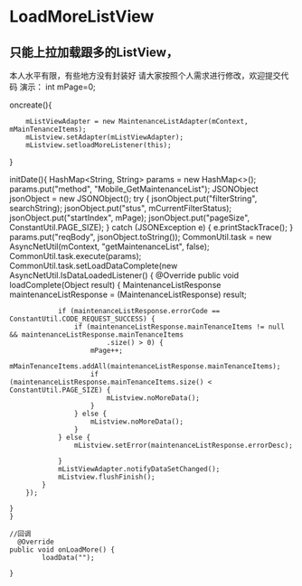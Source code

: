 # LoadMoreListView
只能上拉加载跟多的ListView，
-----------------------------------------------
本人水平有限，有些地方没有封装好 请大家按照个人需求进行修改，欢迎提交代码
演示：
int  mPage=0;

oncreate(){

        mListViewAdapter = new MaintenanceListAdapter(mContext, mMainTenanceItems);
        mListview.setAdapter(mListViewAdapter);
        mListview.setloadMoreListener(this);
}


initDate(){
  HashMap<String, String> params = new HashMap<>();
        params.put("method", "Mobile_GetMaintenanceList");
        JSONObject jsonObject = new JSONObject();
        try {
            jsonObject.put("filterString", searchString);
            jsonObject.put("stus", mCurrentFilterStatus);
            jsonObject.put("startIndex", mPage);
            jsonObject.put("pageSize", ConstantUtil.PAGE_SIZE);
        } catch (JSONException e) {
            e.printStackTrace();
        }
        params.put("reqBody", jsonObject.toString());
        CommonUtil.task = new AsyncNetUtil(mContext, "getMaintenanceList", false);
        CommonUtil.task.execute(params);
  CommonUtil.task.setLoadDataComplete(new AsyncNetUtil.IsDataLoadedListener() {
            @Override
            public void loadComplete(Object result) {
                MaintenanceListResponse maintenanceListResponse = (MaintenanceListResponse) result;

                if (maintenanceListResponse.errorCode == ConstantUtil.CODE_REQUEST_SUCCESS) {
                    if (maintenanceListResponse.mainTenanceItems != null && maintenanceListResponse.mainTenanceItems
                            .size() > 0) {
                        mPage++;
                        mMainTenanceItems.addAll(maintenanceListResponse.mainTenanceItems);
                        if (maintenanceListResponse.mainTenanceItems.size() < ConstantUtil.PAGE_SIZE) {
                            mListview.noMoreData();
                        }
                    } else {
                        mListview.noMoreData();
                    }
                } else {
                    mListview.setError(maintenanceListResponse.errorDesc);

                }
                mListViewAdapter.notifyDataSetChanged();
                mListview.flushFinish();
            }
        });

    }
    }

    //回调
      @Override
    public void onLoadMore() {
            loadData("");
        
    }
